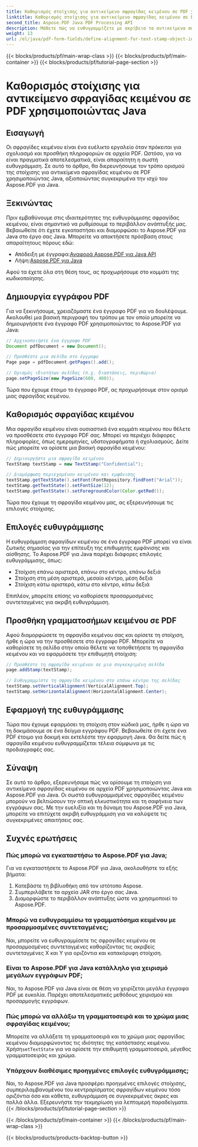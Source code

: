 ```yaml
---
title: Καθορισμός στοίχισης για αντικείμενο σφραγίδας κειμένου σε PDF χρησιμοποιώντας Java
linktitle: Καθορισμός στοίχισης για αντικείμενο σφραγίδας κειμένου σε PDF χρησιμοποιώντας Java
second_title: Aspose.PDF Java PDF Processing API
description: Μάθετε πώς να ευθυγραμμίζετε με ακρίβεια τα αντικείμενα σφραγίδας κειμένου σε PDF χρησιμοποιώντας Java με το Aspose.PDF για Java. Βελτιώστε την εμφάνιση και την αναγνωσιμότητα του εγγράφου.
weight: 13
url: /el/java/pdf-form-fields/define-alignment-for-text-stamp-object-in-pdf-using-java/
---
```


{{< blocks/products/pf/main-wrap-class >}}
{{< blocks/products/pf/main-container >}}
{{< blocks/products/pf/tutorial-page-section >}}

# Καθορισμός στοίχισης για αντικείμενο σφραγίδας κειμένου σε PDF χρησιμοποιώντας Java


## Εισαγωγή

Οι σφραγίδες κειμένου είναι ένα ευέλικτο εργαλείο όταν πρόκειται για σχολιασμό και προσθήκη πληροφοριών σε αρχεία PDF. Ωστόσο, για να είναι πραγματικά αποτελεσματικά, είναι απαραίτητη η σωστή ευθυγράμμιση. Σε αυτό το άρθρο, θα διερευνήσουμε τον τρόπο ορισμού της στοίχισης για αντικείμενα σφραγίδας κειμένου σε PDF χρησιμοποιώντας Java, αξιοποιώντας συγκεκριμένα την ισχύ του Aspose.PDF για Java.

## Ξεκινώντας

Πριν εμβαθύνουμε στις ιδιαιτερότητες της ευθυγράμμισης σφραγίδας κειμένου, είναι σημαντικό να ρυθμίσουμε το περιβάλλον ανάπτυξής μας. Βεβαιωθείτε ότι έχετε εγκαταστήσει και διαμορφώσει το Aspose.PDF για Java στο έργο σας Java. Μπορείτε να αποκτήσετε πρόσβαση στους απαραίτητους πόρους εδώ:

-  Απόδειξη με έγγραφα:[Αναφορά Aspose.PDF για Java API](https://reference.aspose.com/pdf/java/)
-  Λήψη:[Aspose.PDF για Java](https://releases.aspose.com/pdf/java/)

Αφού τα έχετε όλα στη θέση τους, ας προχωρήσουμε στο κομμάτι της κωδικοποίησης.

## Δημιουργία εγγράφου PDF

Για να ξεκινήσουμε, χρειαζόμαστε ένα έγγραφο PDF για να δουλέψουμε. Ακολουθεί μια βασική περιγραφή του τρόπου με τον οποίο μπορείτε να δημιουργήσετε ένα έγγραφο PDF χρησιμοποιώντας το Aspose.PDF για Java:

```java
// Αρχικοποιήστε ένα έγγραφο PDF
Document pdfDocument = new Document();

// Προσθέστε μια σελίδα στο έγγραφο
Page page = pdfDocument.getPages().add();

// Ορισμός ιδιοτήτων σελίδας (π.χ. διαστάσεις, περιθώρια)
page.setPageSize(new PageSize(600, 400));
```

Τώρα που έχουμε έτοιμο το έγγραφο PDF, ας προχωρήσουμε στον ορισμό μιας σφραγίδας κειμένου.

## Καθορισμός σφραγίδας κειμένου

Μια σφραγίδα κειμένου είναι ουσιαστικά ένα κομμάτι κειμένου που θέλετε να προσθέσετε στο έγγραφο PDF σας. Μπορεί να περιέχει διάφορες πληροφορίες, όπως ημερομηνίες, υδατογραφήματα ή σχολιασμούς. Δείτε πώς μπορείτε να ορίσετε μια βασική σφραγίδα κειμένου:

```java
// Δημιουργήστε μια σφραγίδα κειμένου
TextStamp textStamp = new TextStamp("Confidential");

// Διαμόρφωση περιεχομένου κειμένου και εμφάνισης
textStamp.getTextState().setFont(FontRepository.findFont("Arial"));
textStamp.getTextState().setFontSize(12);
textStamp.getTextState().setForegroundColor(Color.getRed());
```

Τώρα που έχουμε τη σφραγίδα κειμένου μας, ας εξερευνήσουμε τις επιλογές στοίχισης.

## Επιλογές ευθυγράμμισης

Η ευθυγράμμιση σφραγίδων κειμένου σε ένα έγγραφο PDF μπορεί να είναι ζωτικής σημασίας για την επίτευξη της επιθυμητής εμφάνισης και αίσθησης. Το Aspose.PDF για Java παρέχει διάφορες επιλογές ευθυγράμμισης, όπως:

- Στοίχιση επάνω αριστερά, επάνω στο κέντρο, επάνω δεξιά
- Στοίχιση στη μέση αριστερά, μεσαίο κέντρο, μέση δεξιά
- Στοίχιση κάτω αριστερά, κάτω στο κέντρο, κάτω δεξιά

Επιπλέον, μπορείτε επίσης να καθορίσετε προσαρμοσμένες συντεταγμένες για ακριβή ευθυγράμμιση.

## Προσθήκη γραμματοσήμων κειμένου σε PDF

Αφού διαμορφώσετε τη σφραγίδα κειμένου σας και ορίσετε τη στοίχιση, ήρθε η ώρα να την προσθέσετε στο έγγραφο PDF. Μπορείτε να καθορίσετε τη σελίδα στην οποία θέλετε να τοποθετήσετε τη σφραγίδα κειμένου και να εφαρμόσετε την επιθυμητή στοίχιση:

```java
// Προσθέστε τη σφραγίδα κειμένου σε μια συγκεκριμένη σελίδα
page.addStamp(textStamp);

// Ευθυγραμμίστε τη σφραγίδα κειμένου στο επάνω κέντρο της σελίδας
textStamp.setVerticalAlignment(VerticalAlignment.Top);
textStamp.setHorizontalAlignment(HorizontalAlignment.Center);
```

## Εφαρμογή της ευθυγράμμισης

Τώρα που έχουμε εφαρμόσει τη στοίχιση στον κώδικά μας, ήρθε η ώρα να τη δοκιμάσουμε σε ένα δείγμα εγγράφου PDF. Βεβαιωθείτε ότι έχετε ένα PDF έτοιμο για δοκιμή και εκτελέστε την εφαρμογή Java. Θα δείτε πώς η σφραγίδα κειμένου ευθυγραμμίζεται τέλεια σύμφωνα με τις προδιαγραφές σας.

## Σύναψη

Σε αυτό το άρθρο, εξερευνήσαμε πώς να ορίσουμε τη στοίχιση για αντικείμενα σφραγίδας κειμένου σε αρχεία PDF χρησιμοποιώντας Java και Aspose.PDF για Java. Οι σωστά ευθυγραμμισμένες σφραγίδες κειμένου μπορούν να βελτιώσουν την οπτική ελκυστικότητα και τη σαφήνεια των εγγράφων σας. Με την ευελιξία και τη δύναμη του Aspose.PDF για Java, μπορείτε να επιτύχετε ακριβή ευθυγράμμιση για να καλύψετε τις συγκεκριμένες απαιτήσεις σας.

## Συχνές ερωτήσεις

### Πώς μπορώ να εγκαταστήσω το Aspose.PDF για Java;

Για να εγκαταστήσετε το Aspose.PDF για Java, ακολουθήστε τα εξής βήματα:
1. Κατεβάστε τη βιβλιοθήκη από τον ιστότοπο Aspose.
2. Συμπεριλάβετε τα αρχεία JAR στο έργο σας Java.
3. Διαμορφώστε το περιβάλλον ανάπτυξης ώστε να χρησιμοποιεί το Aspose.PDF.

### Μπορώ να ευθυγραμμίσω τα γραμματόσημα κειμένου με προσαρμοσμένες συντεταγμένες;

Ναι, μπορείτε να ευθυγραμμίσετε τις σφραγίδες κειμένου σε προσαρμοσμένες συντεταγμένες καθορίζοντας τις ακριβείς συντεταγμένες X και Y για οριζόντια και κατακόρυφη στοίχιση.

### Είναι το Aspose.PDF για Java κατάλληλο για χειρισμό μεγάλων εγγράφων PDF;

Ναι, το Aspose.PDF για Java είναι σε θέση να χειρίζεται μεγάλα έγγραφα PDF με ευκολία. Παρέχει αποτελεσματικές μεθόδους χειρισμού και προσαρμογής εγγράφων.

### Πώς μπορώ να αλλάξω τη γραμματοσειρά και το χρώμα μιας σφραγίδας κειμένου;

 Μπορείτε να αλλάξετε τη γραμματοσειρά και το χρώμα μιας σφραγίδας κειμένου διαμορφώνοντας τις ιδιότητες της κατάστασης κειμένου. Χρήση`setTextState` για να ορίσετε την επιθυμητή γραμματοσειρά, μέγεθος γραμματοσειράς και χρώμα.

### Υπάρχουν διαθέσιμες προηγμένες επιλογές ευθυγράμμισης;

Ναι, το Aspose.PDF για Java προσφέρει προηγμένες επιλογές στοίχισης, συμπεριλαμβανομένου του κεντραρίσματος σφραγίδων κειμένου τόσο οριζόντια όσο και κάθετα, ευθυγράμμιση σε συγκεκριμένες άκρες και πολλά άλλα. Εξερευνήστε την τεκμηρίωση για λεπτομερή παραδείγματα.
{{< /blocks/products/pf/tutorial-page-section >}}

{{< /blocks/products/pf/main-container >}}
{{< /blocks/products/pf/main-wrap-class >}}

{{< blocks/products/products-backtop-button >}}
